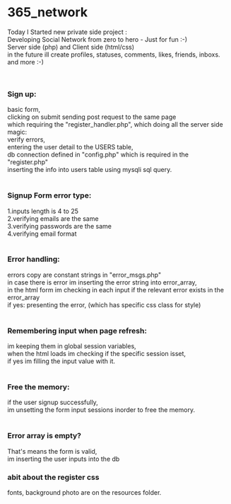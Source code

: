 # 365_network

Today I Started new private side project : <br>
Developing Social Network from zero to hero - Just for fun :-) <br>
Server side (php) and Client side (html/css) <br>
in the future ill create profiles, statuses, comments, likes, friends, inboxs. and more :-)

<br>
<h3>Sign up:</h3>
basic form, <br>
clicking on submit sending post request to the same page <br>
which requiring the "register_handler.php", which doing all the server side magic: <br>
verify errors, <br>
entering the user detail to the USERS table, <br>
db connection defined in "config.php" which is required in the "register.php" <br>
inserting the info into users table using mysqli sql query. <br>
<br>

<h3>Signup Form error type:</h3>
1.inputs length is 4 to 25 <br>
2.verifying emails are the same <br>
3.verifying passwords are the same <br>
4.verifying email format <br>
<br>

<h3>Error handling:</h3>
errors copy are constant strings in "error_msgs.php" <br>
in case there is error im inserting the error string into error_array, <br>
in the html form im checking in each input if the relevant error exists in the error_array <br>
if yes: presenting the error, (which has specific css class for style) <br>
<br>

<h3>Remembering input when page refresh:</h3>
im keeping them in global session variables,  <br>
when the html loads im checking if the specific session isset, <br>
if yes im filling the input value with it. <br>
<br>

<h3>Free the memory:</h3>
if the user signup successfully, <br>
im unsetting the form input sessions inorder to free the memory.  <br>
<br>

<h3>Error array is empty?</h3>
That's means the form is valid, <br>
im inserting the user inputs into the db <br>

<h3>abit about the register css</h3>
fonts, background photo are on the resources folder.